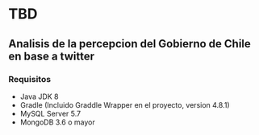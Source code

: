 # TBD

## Analisis de la percepcion del Gobierno de Chile en base a twitter

### Requisitos
 - Java JDK 8
 - Gradle (Incluido Graddle Wrapper en el proyecto, version 4.8.1)
 - MySQL Server 5.7
 - MongoDB 3.6 o mayor
